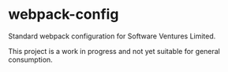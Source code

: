 # webpack-config

Standard webpack configuration for Software Ventures Limited.

This project is a work in progress and not yet suitable for general consumption.
